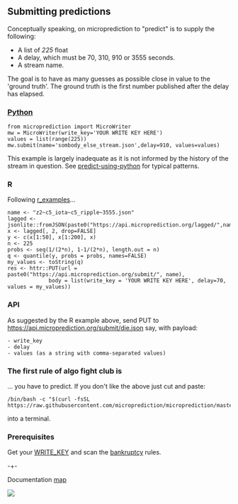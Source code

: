 
## Submitting predictions 

Conceptually speaking, on microprediction to "predict" is to supply the following:

 - A list of *225* float 
 - A delay, which must be 70, 310, 910 or 3555 seconds. 
 - A stream name.  

The goal is to have as many guesses as possible close in value to the 'ground truth'. The ground truth is 
the first number published after the delay has elapsed. 


### [Python](https://microprediction.github.io/microprediction/predict-using-python.html)

    from microprediction import MicroWriter
    mw = MicroWriter(write_key='YOUR WRITE KEY HERE')
    values = list(range(225))
    mw.submit(name='sombody_else_stream.json',delay=910, values=values)

This example is largely inadequate as it is not informed by
the history of the stream in question. See [predict-using-python](https://microprediction.github.io/microprediction/predict-using-python.html) for typical patterns.  

### R 
Following [r_examples](https://github.com/microprediction/microprediction/tree/master/r_examples)...

    name <- "z2~c5_iota~c5_ripple~3555.json"
    lagged <- jsonlite::fromJSON(paste0("https://api.microprediction.org/lagged/",name))
    x <- lagged[, 2, drop=FALSE]
    y <- c(x[1:50], x[1:200], x) 
    n <- 225
    probs <- seq(1/(2*n), 1-1/(2*n), length.out = n)
    q <- quantile(y, probs = probs, names=FALSE)
    my_values <- toString(q) 
    res <- httr::PUT(url = paste0("https://api.microprediction.org/submit/", name),
                 body = list(write_key = 'YOUR WRITE KEY HERE', delay=70, values = my_values))


### API
As suggested by the R example above, send PUT to https://api.microprediction.org/submit/die.json say, with payload:

    - write_key
    - delay
    - values (as a string with comma-separated values)


### The first rule of algo fight club is
... you have to predict. If you don't like the above just cut and paste:

    /bin/bash -c "$(curl -fsSL https://raw.githubusercontent.com/microprediction/microprediction/master/shell_examples/run_default_crawler_from_new_venv.sh)"

into a terminal. 


### Prerequisites
Get your [WRITE_KEY](https://microprediction.github.io/microprediction/writekeys.html) and scan
the [bankruptcy](https://microprediction.github.io/microprediction/bankruptcy.html) rules.


-+-

Documentation [map](https://microprediction.github.io/microprediction/map.html)



![](https://github.com/microprediction/microprediction/blob/master/images/norton.jpeg)

